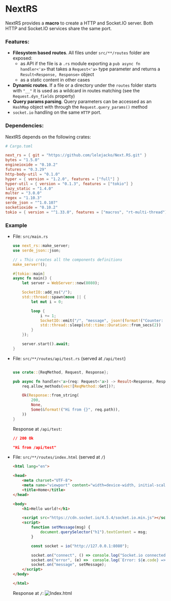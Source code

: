 # NextRS
NextRS provides a **macro** to create a HTTP and Socket.IO server.
Both HTTP and Socket.IO services share the same port.

### Features:
- **Filesystem based routes**. All files under `src/**/routes` folder are exposed:
    - as API if the file is a `.rs` module exporting a `pub async fn handler<'a>` that takes a `Request<'a>` type parameter and returns a `Result<Response, Response>` object
    - as a static content in other cases
- **Dynamic routes**. If a file or a directory under the `routes` folder starts with `"__"` it is used as a wildcard in routes matching (see the `Request.dyn_fields` property)
- **Query params parsing**. Query parameters can be accessed as an `HashMap` object with through the `Request.query_params()` method
- `socket.io` handling on the same `HTTP` port.

### Dependencies:
NextRS depends on the following crates:
```toml
# Cargo.toml

next_rs = { git = "https://github.com/lelejacko/Next.RS.git" }
bytes = "1.5.0"
engineioxide = "0.10.2"
futures = "0.3.29"
http-body-util = "0.1.0"
hyper = { version = "1.2.0", features = ["full"] }
hyper-util = { version = "0.1.3", features = ["tokio"] }
lazy_static = "1.4.0"
multer = "3.0.0"
regex = "1.10.3"
serde_json = "^1.0.107"
socketioxide = "0.10.2"
tokio = { version = "^1.33.0", features = ["macros", "rt-multi-thread"] }
```

### Example
- File: `src/main.rs`
    ```rust
    use next_rs::make_server;
    use serde_json::json;

    // ↓ This creates all the components definitions
    make_server!();

    #[tokio::main]
    async fn main() {
        let server = WebServer::new(8080);

        SocketIO::add_ns("/");
        std::thread::spawn(move || {
            let mut i = 0;

            loop {
                i += 1;
                SocketIO::emit("/", "message", json!(format!("Counter: {i}")));
                std::thread::sleep(std::time::Duration::from_secs(2))
            }
        });

        server.start().await;
    }
    ```

- File: `src/**/routes/api/test.rs` (served at `/api/test`)
    ```rust

    use crate::{ReqMethod, Request, Response};

    pub async fn handler<'a>(req: Request<'a>) -> Result<Response, Response> {
        req.allow_methods(vec![ReqMethod::Get])?;

        Ok(Response::from_string(
            200,
            None,
            Some(&format!("Hi from {}", req.path)),
        ))
    }
    ```

    Response at `/api/test`:
    ```json
    // 200 Ok

    "Hi from /api/test"
    ```

- File: `src/**/routes/index.html` (served at `/`)
    ```html
    <html lang="en">

    <head>
        <meta charset="UTF-8">
        <meta name="viewport" content="width=device-width, initial-scale=1.0">
        <title>Home</title>
    </head>

    <body>
        <h1>Hello world!</h1>

        <script src="https://cdn.socket.io/4.5.4/socket.io.min.js"></script>
        <script>
            function setMessage(msg) {
                document.querySelector("h1").textContent = msg;
            }

            const socket = io("http://127.0.0.1:8080");

            socket.on("connect", () => console.log("Socket.io connected!"));
            socket.on("error", (e) =>  console.log(`Error: ${e.code} => ${e.message} - ${e.toString()}`));
            socket.on("message", setMessage);
        </script>
    </body>

    </html>
    ```

    Response at `/`:
    ![Index.html](resources/index_response.gif)